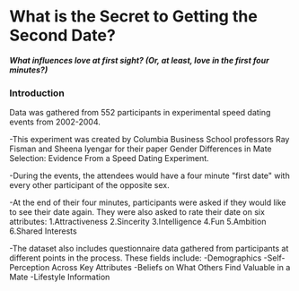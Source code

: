 # What is the Secret to Getting the Second Date?
***What influences love at first sight? (Or, at least, love in the first four minutes?)***

### Introduction

Data was gathered from 552 participants in experimental speed dating events from 2002-2004.

-This experiment was created by Columbia Business School professors Ray Fisman and Sheena Iyengar for their paper Gender Differences in Mate Selection: Evidence From a Speed Dating Experiment.

-During the events, the attendees would have a four minute "first date" with every other participant of the opposite sex.

-At the end of their four minutes, participants were asked if they would like to see their date again. They were also asked to rate their date on six attributes:
    1.Attractiveness
    2.Sincerity
    3.Intelligence
    4.Fun
    5.Ambition
    6.Shared Interests
    
-The dataset also includes questionnaire data gathered from participants at different points in the process. These fields include:
    -Demographics
    -Self-Perception Across Key Attributes
    -Beliefs on What Others Find Valuable in a Mate
    -Lifestyle Information



